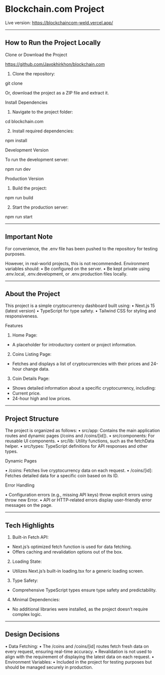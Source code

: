 # Blockchain.com Project

Live version: https://blockchaincom-weld.vercel.app/

---

## How to Run the Project Locally

Clone or Download the Project

https://github.com/Javokhirkhon/blockchain.com

1. Clone the repository:

git clone <repository-url>

Or, download the project as a ZIP file and extract it.

Install Dependencies

1. Navigate to the project folder:

cd blockchain.com

2. Install required dependencies:

npm install

Development Version

To run the development server:

npm run dev

Production Version

1. Build the project:

npm run build

2. Start the production server:

npm run start

---

## Important Note

For convenience, the .env file has been pushed to the repository for testing purposes.

However, in real-world projects, this is not recommended. Environment variables should:
• Be configured on the server.
• Be kept private using .env.local, .env.development, or .env.production files locally.

---

## About the Project

This project is a simple cryptocurrency dashboard built using:
• Next.js 15 (latest version)
• TypeScript for type safety.
• Tailwind CSS for styling and responsiveness.

Features

1. Home Page:

- A placeholder for introductory content or project information.

2. Coins Listing Page:

- Fetches and displays a list of cryptocurrencies with their prices and 24-hour change data.

3. Coin Details Page:

- Shows detailed information about a specific cryptocurrency, including:
- Current price.
- 24-hour high and low prices.

---

## Project Structure

The project is organized as follows:
• src/app: Contains the main application routes and dynamic pages (/coins and /coins/[id]).
• src/components: For reusable UI components.
• src/lib: Utility functions, such as the fetchData helper.
• src/types: TypeScript definitions for API responses and other types.

Dynamic Pages

• /coins: Fetches live cryptocurrency data on each request.
• /coins/[id]: Fetches detailed data for a specific coin based on its ID.

Error Handling

• Configuration errors (e.g., missing API keys) throw explicit errors using throw new Error.
• API or HTTP-related errors display user-friendly error messages on the page.

---

## Tech Highlights

1. Built-in Fetch API:

- Next.js’s optimized fetch function is used for data fetching.
- Offers caching and revalidation options out of the box.

2. Loading State:

- Utilizes Next.js’s built-in loading.tsx for a generic loading screen.

3. Type Safety:

- Comprehensive TypeScript types ensure type safety and predictability.

4. Minimal Dependencies:

- No additional libraries were installed, as the project doesn’t require complex logic.

---

## Design Decisions

• Data Fetching:
• The /coins and /coins/[id] routes fetch fresh data on every request, ensuring real-time accuracy.
• Revalidation is not used to align with the requirement of displaying the latest data on each request.
• Environment Variables:
• Included in the project for testing purposes but should be managed securely in production.

